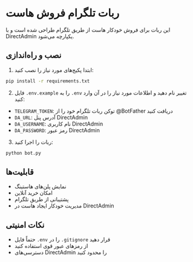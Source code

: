 # ربات تلگرام فروش هاست

این ربات برای فروش خودکار هاست از طریق تلگرام طراحی شده است و با DirectAdmin یکپارچه می‌شود.

## نصب و راه‌اندازی

1. ابتدا پکیج‌های مورد نیاز را نصب کنید:
```bash
pip install -r requirements.txt
```

2. فایل `.env.example` را به `.env` تغییر نام دهید و اطلاعات مورد نیاز را در آن وارد کنید:
- `TELEGRAM_TOKEN`: توکن ربات تلگرام خود را از @BotFather دریافت کنید
- `DA_URL`: آدرس پنل DirectAdmin
- `DA_USERNAME`: نام کاربری DirectAdmin
- `DA_PASSWORD`: رمز عبور DirectAdmin

3. ربات را اجرا کنید:
```bash
python bot.py
```

## قابلیت‌ها

- نمایش پلن‌های هاستینگ
- امکان خرید آنلاین
- پشتیبانی از طریق تلگرام
- مدیریت خودکار ایجاد هاست در DirectAdmin

## نکات امنیتی

- حتماً فایل `.env` را در `.gitignore` قرار دهید
- از رمزهای عبور قوی استفاده کنید
- دسترسی‌های DirectAdmin را محدود کنید
